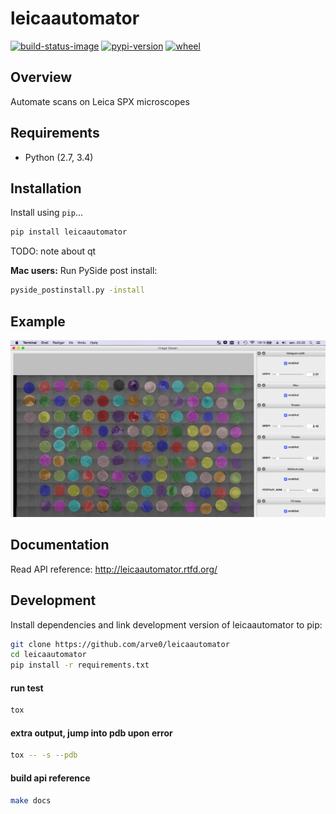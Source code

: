 # leicaautomator

[![build-status-image]][travis]
[![pypi-version]][pypi]
[![wheel]][pypi]


## Overview

Automate scans on Leica SPX microscopes

## Requirements

* Python (2.7, 3.4)

## Installation

Install using `pip`...

```bash
pip install leicaautomator
```

TODO: note about qt


**Mac users:**
Run PySide post install:
```bash
pyside_postinstall.py -install
```

## Example

![](demo.png)

## Documentation
Read API reference: http://leicaautomator.rtfd.org/

## Development
Install dependencies and link development version of leicaautomator to pip:
```bash
git clone https://github.com/arve0/leicaautomator
cd leicaautomator
pip install -r requirements.txt
```

#### run test
```bash
tox
```

#### extra output, jump into pdb upon error
```bash
tox -- -s --pdb
```

#### build api reference
```bash
make docs
```


[build-status-image]: https://secure.travis-ci.org/arve0/leicaautomator.png?branch=master
[travis]: http://travis-ci.org/arve0/leicaautomator?branch=master
[pypi-version]: https://pypip.in/version/leicaautomator/badge.svg
[pypi]: https://pypi.python.org/pypi/leicaautomator
[wheel]: https://pypip.in/wheel/leicaautomator/badge.svg
